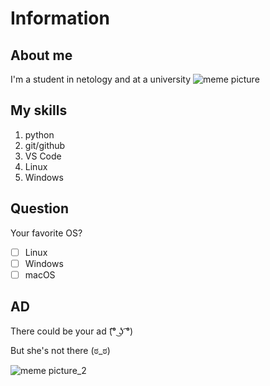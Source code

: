# Information

## About me

I'm a student in netology and at a university
![meme picture](https://i.imgflip.com/3h0lnj.png)

## My skills

  1. python
  2. git/github
  3. VS Code
  4. Linux
  5. Windows

## Question

Your favorite OS?
- [ ] Linux
- [ ] Windows
- [ ] macOS
  
## AD

There could be your ad (͡° ͜ʖ ͡°)

But she's not there (ಠ_ಠ)

![meme picture_2](https://avatars.mds.yandex.net/get-zen_doc/3963198/pub_5f3bcdc50bb1ee42032e43ed_5f3bce9d00359f5f579d7ea8/orig)